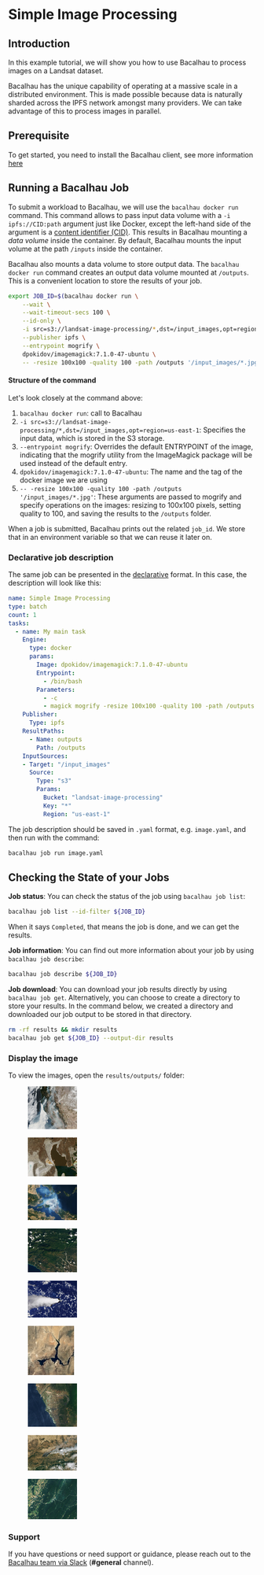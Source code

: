 # Simple Image Processing

## Introduction

In this example tutorial, we will show you how to use Bacalhau to process images on a Landsat dataset.

Bacalhau has the unique capability of operating at a massive scale in a distributed environment. This is made possible because data is naturally sharded across the IPFS network amongst many providers. We can take advantage of this to process images in parallel.

## Prerequisite​ <a href="#prerequisite" id="prerequisite"></a>

To get started, you need to install the Bacalhau client, see more information [here](broken-reference)

## Running a Bacalhau Job​ <a href="#running-a-bacalhau-job" id="running-a-bacalhau-job"></a>

To submit a workload to Bacalhau, we will use the `bacalhau docker run` command. This command allows to pass input data volume with a `-i ipfs://CID:path` argument just like Docker, except the left-hand side of the argument is a [content identifier (CID)](https://github.com/multiformats/cid). This results in Bacalhau mounting a _data volume_ inside the container. By default, Bacalhau mounts the input volume at the path `/inputs` inside the container.

Bacalhau also mounts a data volume to store output data. The `bacalhau docker run` command creates an output data volume mounted at `/outputs`. This is a convenient location to store the results of your job.

```bash
export JOB_ID=$(bacalhau docker run \
    --wait \
    --wait-timeout-secs 100 \
    --id-only \
    -i src=s3://landsat-image-processing/*,dst=/input_images,opt=region=us-east-1 \
    --publisher ipfs \
    --entrypoint mogrify \
    dpokidov/imagemagick:7.1.0-47-ubuntu \
    -- -resize 100x100 -quality 100 -path /outputs '/input_images/*.jpg')
```

#### Structure of the command​ <a href="#structure-of-the-command" id="structure-of-the-command"></a>

Let's look closely at the command above:

1. `bacalhau docker run`: call to Bacalhau
2. `-i src=s3://landsat-image-processing/*,dst=/input_images,opt=region=us-east-1`: Specifies the input data, which is stored in the S3 storage.
3. `--entrypoint mogrify`: Overrides the default ENTRYPOINT of the image, indicating that the mogrify utility from the ImageMagick package will be used instead of the default entry.
4. `dpokidov/imagemagick:7.1.0-47-ubuntu`: The name and the tag of the docker image we are using
5. `-- -resize 100x100 -quality 100 -path /outputs '/input_images/*.jpg'`: These arguments are passed to mogrify and specify operations on the images: resizing to 100x100 pixels, setting quality to 100, and saving the results to the `/outputs` folder.

When a job is submitted, Bacalhau prints out the related `job_id`. We store that in an environment variable so that we can reuse it later on.

### Declarative job description​ <a href="#declarative-job-description" id="declarative-job-description"></a>

The same job can be presented in the [declarative](broken-reference) format. In this case, the description will look like this:

```yaml
name: Simple Image Processing
type: batch
count: 1
tasks:
  - name: My main task
    Engine:
      type: docker
      params:
        Image: dpokidov/imagemagick:7.1.0-47-ubuntu
        Entrypoint:
          - /bin/bash
        Parameters:
          - -c
          - magick mogrify -resize 100x100 -quality 100 -path /outputs '/input_images/*.jpg'
    Publisher:
      Type: ipfs
    ResultPaths:
      - Name: outputs
        Path: /outputs
    InputSources:
    - Target: "/input_images"
      Source:
        Type: "s3"
        Params:
          Bucket: "landsat-image-processing"
          Key: "*"
          Region: "us-east-1"
```

The job description should be saved in `.yaml` format, e.g. `image.yaml`, and then run with the command:

```bash
bacalhau job run image.yaml
```

## Checking the State of your Jobs​ <a href="#checking-the-state-of-your-jobs" id="checking-the-state-of-your-jobs"></a>

**Job status**: You can check the status of the job using `bacalhau job list`:

```bash
bacalhau job list --id-filter ${JOB_ID}
```

When it says `Completed`, that means the job is done, and we can get the results.

**Job information**: You can find out more information about your job by using `bacalhau job describe`:

```bash
bacalhau job describe ${JOB_ID}
```

**Job download**: You can download your job results directly by using `bacalhau job get`. Alternatively, you can choose to create a directory to store your results. In the command below, we created a directory and downloaded our job output to be stored in that directory.

```bash
rm -rf results && mkdir results
bacalhau job get ${JOB_ID} --output-dir results
```

### Display the image​ <a href="#display-the-image" id="display-the-image"></a>

To view the images, open the `results/outputs/` folder:

<div><figure><img src="../../.gitbook/assets/index_21_0 (1).jpg" alt=""><figcaption></figcaption></figure> <figure><img src="../../.gitbook/assets/index_21_1 (1).jpg" alt=""><figcaption></figcaption></figure> <figure><img src="../../.gitbook/assets/index_21_2 (1).jpg" alt=""><figcaption></figcaption></figure> <figure><img src="../../.gitbook/assets/index_21_3 (1).jpg" alt=""><figcaption></figcaption></figure> <figure><img src="../../.gitbook/assets/index_21_4 (1).jpg" alt=""><figcaption></figcaption></figure> <figure><img src="../../.gitbook/assets/index_21_5 (1).jpg" alt=""><figcaption></figcaption></figure> <figure><img src="../../.gitbook/assets/index_21_6 (1).jpg" alt=""><figcaption></figcaption></figure> <figure><img src="../../.gitbook/assets/index_21_7 (1).jpg" alt=""><figcaption></figcaption></figure> <figure><img src="../../.gitbook/assets/index_21_8 (1).jpg" alt=""><figcaption></figcaption></figure></div>

### Support​ <a href="#support" id="support"></a>

If you have questions or need support or guidance, please reach out to the [Bacalhau team via Slack](https://bacalhauproject.slack.com/ssb/redirect) (**#general** channel).

